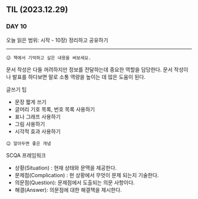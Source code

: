 ## TIL (2023.12.29)

### DAY 10

오늘 읽은 범위: 시작 - 10장) 정리하고 공유하기

---

```
😉 책에서 기억하고 싶은 내용을 써보세요.
```

문서 작성은 다들 꺼려하지만 정보를 전달하는데 중요한 역할을 담당한다.
문서 작성이나 발표를 하다보면 말로 소통 역량을 높이는 데 많은 도움이 된다.

글쓰기 팁

- 문장 짧게 쓰기
- 글머리 기호 목록, 번호 목록 사용하기
- 표나 그래프 사용하기
- 그림 사용하기
- 시각적 효과 사용하기

```
😉 알아두면 좋은 개념
```

SCQA 프레임워크

- 상황(Situation) : 현재 상태와 문맥을 제공한다.
- 문제점(Complication) : 현 상황에서 무엇이 문제 되는지 기술한다.
- 의문점(Question): 문제점에서 도출되는 의문 사항이다.
- 해결(Answer): 의문점에 대한 해결책을 제시한다.
